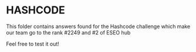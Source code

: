 # HASHCODE

This folder contains answers found for the Hashcode challenge which 
make our team go to the rank #2249 and #2 of ESEO hub


Feel free to test it out!


